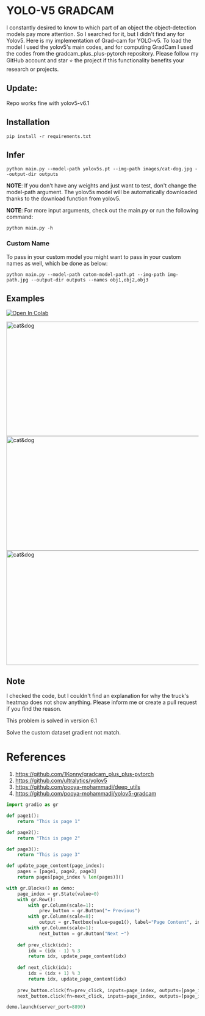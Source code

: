 # YOLO-V5 GRADCAM

I constantly desired to know to which part of an object the object-detection models pay more attention. So I searched for it, but I didn't find any for Yolov5.
Here is my implementation of Grad-cam for YOLO-v5. To load the model I used the yolov5's main codes, and for computing GradCam I used the codes from the gradcam_plus_plus-pytorch repository.
Please follow my GitHub account and star ⭐ the project if this functionality benefits your research or projects.

## Update:
Repo works fine with yolov5-v6.1


## Installation
`pip install -r requirements.txt`

## Infer
`python main.py --model-path yolov5s.pt --img-path images/cat-dog.jpg --output-dir outputs`

**NOTE**: If you don't have any weights and just want to test, don't change the model-path argument. The yolov5s model will be automatically downloaded thanks to the download function from yolov5. 

**NOTE**: For more input arguments, check out the main.py or run the following command:

```python main.py -h```

### Custom Name
To pass in your custom model you might want to pass in your custom names as well, which be done as below:
```
python main.py --model-path cutom-model-path.pt --img-path img-path.jpg --output-dir outputs --names obj1,obj2,obj3 
```
## Examples
[![Open In Colab](https://colab.research.google.com/assets/colab-badge.svg)](https://colab.research.google.com/github/pooya-mohammadi/yolov5-gradcam/blob/master/main.ipynb)

<img src="https://raw.githubusercontent.com/pooya-mohammadi/yolov5-gradcam/master/outputs/eagle-res.jpg" alt="cat&dog" height="300" width="1200">
<img src="https://raw.githubusercontent.com/pooya-mohammadi/yolov5-gradcam/master/outputs/cat-dog-res.jpg" alt="cat&dog" height="300" width="1200">
<img src="https://raw.githubusercontent.com/pooya-mohammadi/yolov5-gradcam/master/outputs/dog-res.jpg" alt="cat&dog" height="300" width="1200">

## Note
I checked the code, but I couldn't find an explanation for why the truck's heatmap does not show anything. Please inform me or create a pull request if you find the reason.

This problem is solved in version 6.1

Solve the custom dataset gradient not match.

# References
1. https://github.com/1Konny/gradcam_plus_plus-pytorch
2. https://github.com/ultralytics/yolov5
3. https://github.com/pooya-mohammadi/deep_utils
4. https://github.com/pooya-mohammadi/yolov5-gradcam
```python
import gradio as gr

def page1():
    return "This is page 1"

def page2():
    return "This is page 2"

def page3():
    return "This is page 3"

def update_page_content(page_index):
    pages = [page1, page2, page3]
    return pages[page_index % len(pages)]()

with gr.Blocks() as demo:
    page_index = gr.State(value=0)
    with gr.Row():
        with gr.Column(scale=1):
            prev_button = gr.Button("⬅️ Previous")
        with gr.Column(scale=8):
            output = gr.Textbox(value=page1(), label="Page Content", interactive=False)
        with gr.Column(scale=1):
            next_button = gr.Button("Next ➡️")
    
    def prev_click(idx):
        idx = (idx - 1) % 3
        return idx, update_page_content(idx)
    
    def next_click(idx):
        idx = (idx + 1) % 3
        return idx, update_page_content(idx)
    
    prev_button.click(fn=prev_click, inputs=page_index, outputs=[page_index, output])
    next_button.click(fn=next_click, inputs=page_index, outputs=[page_index, output])

demo.launch(server_port=8890)